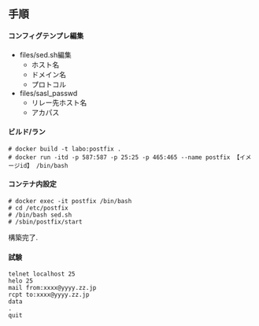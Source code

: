 ## 手順
#### コンフィグテンプレ編集

- files/sed.sh編集
	- ホスト名
	- ドメイン名
	- プロトコル
- files/sasl_passwd
	- リレー先ホスト名
	- アカパス

#### ビルド/ラン
```
# docker build -t labo:postfix .
# docker run -itd -p 587:587 -p 25:25 -p 465:465 --name postfix 【イメージid】 /bin/bash
```

#### コンテナ内設定
```
# docker exec -it postfix /bin/bash
# cd /etc/postfix
# /bin/bash sed.sh
# /sbin/postfix/start
```
構築完了.

#### 試験
```
telnet localhost 25
helo 25
mail from:xxxx@yyyy.zz.jp
rcpt to:xxxx@yyyy.zz.jp
data
.
quit
```
